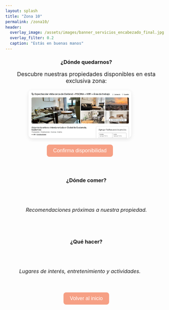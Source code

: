 ```yaml
---
layout: splash
title: "Zona 10"
permalink: /zona10/
header:
  overlay_image: /assets/images/banner_servicios_encabezado_final.jpg
  overlay_filter: 0.2
  caption: "Estás en buenas manos"
---
```


<div style="text-align: center;">

<h3>¿Dónde quedarnos?</h3>
<p style="font-size: 1.1rem;">Descubre nuestras propiedades disponibles en esta exclusiva zona:</p>

<div style="display: flex; justify-content: center; gap: 40px; flex-wrap: wrap;">
  <div style="max-width: 320px;">
    <div style="max-width: 480px;">
  <img src="/assets/images/NEWZona10.jpg" alt="Zona 10 - Vista espectacular" style="width: 100%; border-radius: 12px; box-shadow: 0 4px 12px rgba(0,0,0,0.1);">
    <br><br>
    <a href="https://www.airbnb.mx/rooms/1249461738512117875?guests=1&adults=1&s=67&unique_share_id=85f7acfa-eb6f-4211-a707-3e60ac16d535" target="_blank">
      <button style="background-color: #f6a085; color: white; border: none; padding: 10px 20px; border-radius: 8px; font-size: 1rem; cursor: pointer;">Confirma disponibilidad</button>
    </a>
  </div>
</div>

<br><br>

<h3>¿Dónde comer?</h3>
<p style="font-style: italic; font-size: 1rem;">Recomendaciones próximas a nuestra propiedad.</p>

<h3>¿Qué hacer?</h3>
<p style="font-style: italic; font-size: 1rem;">Lugares de interés, entretenimiento y actividades.</p>

<br>
<a href="/" style="text-decoration: none;">
  <button style="background-color: #f6a085; color: white; border: none; padding: 10px 20px; border-radius: 8px; font-size: 1rem; cursor: pointer;">Volver al inicio</button>
</a>

</div>

